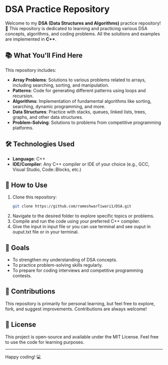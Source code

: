 # DSA Practice Repository

Welcome to my **DSA (Data Structures and Algorithms)** practice repository! 🎉 This repository is dedicated to learning and practicing various DSA concepts, algorithms, and coding problems. All the solutions and examples are implemented in **C++**.

## 📚 What You'll Find Here

This repository includes:

- **Array Problems**: Solutions to various problems related to arrays, including searching, sorting, and manipulation.
- **Patterns**: Code for generating different patterns using loops and recursion.
- **Algorithms**: Implementation of fundamental algorithms like sorting, searching, dynamic programming, and more.
- **Data Structures**: Practice with stacks, queues, linked lists, trees, graphs, and other data structures.
- **Problem-Solving**: Solutions to problems from competitive programming platforms.

## 🛠️ Technologies Used

- **Language**: C++
- **IDE/Compiler**: Any C++ compiler or IDE of your choice (e.g., GCC, Visual Studio, Code::Blocks, etc.)

## 🚀 How to Use

1. Clone this repository:
   ```bash
   git clone https://github.com/rameshwarTiwari1/DSA.git
   ```
2. Navigate to the desired folder to explore specific topics or problems.
3. Compile and run the code using your preferred C++ compiler.
4. Give the input in input file or you can use terminal and see ouput in ouput.txt file or in your terminal.

## 🌟 Goals

- To strengthen my understanding of DSA concepts.
- To practice problem-solving skills regularly.
- To prepare for coding interviews and competitive programming contests.

## 🤝 Contributions

This repository is primarily for personal learning, but feel free to explore, fork, and suggest improvements. Contributions are always welcome!

## 📝 License

This project is open-source and available under the MIT License. Feel free to use the code for learning purposes.

---

Happy coding! 💻
